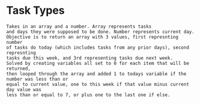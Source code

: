 # Task Types
	Takes in an array and a number. Array represents tasks
	and days they were supposed to be done. Number represents current day.
	Objective is to return an array with 3 values, first represnting number
	of tasks do today (which includes tasks from any prior days), second represnting
	tasks due this week, and 3rd representing tasks due next week. 
	Solved by creating variables all set to 0 for each item that will be returned,
	then looped through the array and added 1 to todays variable if the number was less than or
	equal to current value, one to this week if that value minus current day value was 
	less than or equal to 7, or plus one to the last one if else. 